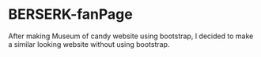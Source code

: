 # BERSERK-fanPage
After making Museum of candy website using bootstrap, I decided to make a similar looking website without using bootstrap. 
